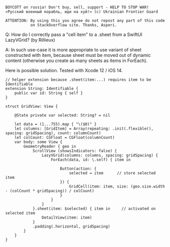 ```
BOYCOTT on russia! Don't buy, sell, support - HELP TO STOP WAR!
«Русский военный корабль, иди на хуй!» (c) Ukrainian Frontier Guard

ATTENTION: By using this you agree do not repost any part of this code
           on StackOverflow site. Thanks, Asperi.
```

Q: How do I correctly pass a "cell item" to a .sheet from a SwiftUI LazyVGrid? (by Rillieux)

A: In such use-case it is more appropriate to use variant of sheet constructed with item, because sheet must be moved out of dynamic content (otherwise you create as many sheets as items in ForEach).

Here is possible solution. Tested with Xcode 12 / iOS 14.

```
// helper extension because .sheet(item:...) requires item to be Identifiable
extension String: Identifiable {
    public var id: String { self }
}

struct GridView: View {

    @State private var selected: String? = nil

    let data = (1...755).map { "\($0)" }
    let columns: [GridItem] = Array(repeating: .init(.flexible(), spacing: gridSpacing), count: columnCount)
    let colCount: CGFloat = CGFloat(columnCount)
    var body: some View {
        GeometryReader { geo in
            ScrollView (showsIndicators: false) {
                LazyVGrid(columns: columns, spacing: gridSpacing) {
                    ForEach(data, id: \.self) { item in

                        Button(action: {
                            selected = item      // store selected item
                        }) {
                            GridCell(item: item, size: (geo.size.width - (colCount * gridSpacing)) / colCount)
                        }
                    }
                }
            }.sheet(item: $selected) { item in     // activated on selected item
                DetailView(item: item)
            }
            .padding(.horizontal, gridSpacing)
        }
    }
}
```
